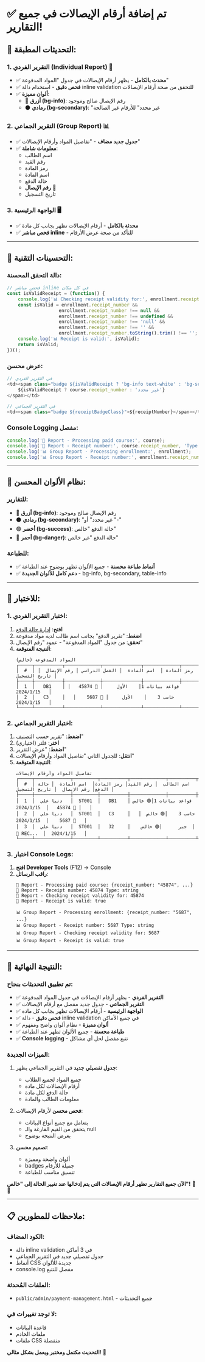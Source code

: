 # ✅ **تم إضافة أرقام الإيصالات في جميع التقارير!**

## 🎯 **التحديثات المطبقة:**

### **1. التقرير الفردي (Individual Report)** 📄
- ✅ **محدث بالكامل** - يظهر أرقام الإيصالات في جدول "المواد المدفوعة"
- ✅ **فحص دقيق** - استخدام دالة inline validation للتحقق من صحة أرقام الإيصالات
- ✅ **ألوان مميزة**:
  - 🔵 **أزرق (bg-info)**: رقم الإيصال صالح وموجود
  - ⚫ **رمادي (bg-secondary)**: "غير محدد" للأرقام غير الصالحة

### **2. التقرير الجماعي (Group Report)** 📊
- ✅ **جدول جديد مضاف** - "تفاصيل المواد وأرقام الإيصالات"
- ✅ **معلومات شاملة**:
  - اسم الطالب
  - رقم القيد
  - رمز المادة
  - اسم المادة
  - حالة الدفع
  - **رقم الإيصال** 🎯
  - تاريخ التسجيل

### **3. الواجهة الرئيسية** 🖥️
- ✅ **محدثة بالكامل** - أرقام الإيصالات تظهر بجانب كل مادة
- ✅ **فحص مباشر inline** - للتأكد من صحة عرض الأرقام

---

## 🔧 **التحسينات التقنية:**

### **دالة التحقق المحسنة:**
```javascript
// فحص مباشر inline في كل مكان
const isValidReceipt = (function() {
    console.log('📊 Checking receipt validity for:', enrollment.receipt_number);
    const isValid = enrollment.receipt_number && 
                   enrollment.receipt_number !== null && 
                   enrollment.receipt_number !== undefined && 
                   enrollment.receipt_number !== 'null' && 
                   enrollment.receipt_number !== '' &&
                   enrollment.receipt_number.toString().trim() !== '';
    console.log('📊 Receipt is valid:', isValid);
    return isValid;
})();
```

### **عرض محسن:**
```javascript
// في التقرير الفردي
<td><span class="badge ${isValidReceipt ? 'bg-info text-white' : 'bg-secondary text-white'}">
    ${isValidReceipt ? course.receipt_number : 'غير محدد'}
</span></td>

// في التقرير الجماعي
<td><span class="badge ${receiptBadgeClass}">${receiptNumber}</span></td>
```

### **Console Logging مفصل:**
```javascript
console.log('📄 Report - Processing paid course:', course);
console.log('📄 Report - Receipt number:', course.receipt_number, 'Type:', typeof course.receipt_number);
console.log('📊 Group Report - Processing enrollment:', enrollment);
console.log('📊 Group Report - Receipt number:', enrollment.receipt_number, 'Type:', typeof enrollment.receipt_number);
```

---

## 🎨 **نظام الألوان المحسن:**

### **للتقارير:**
- 🔵 **أزرق (bg-info)**: رقم الإيصال صالح وموجود
- ⚫ **رمادي (bg-secondary)**: "غير محدد" أو "-"
- 🟢 **أخضر (bg-success)**: حالة الدفع "خالص"
- 🔴 **أحمر (bg-danger)**: حالة الدفع "غير خالص"

### **للطباعة:**
- ✅ **أنماط طباعة محسنة** - جميع الألوان تظهر بوضوح عند الطباعة
- ✅ **دعم كامل للألوان الجديدة** - bg-info, bg-secondary, table-info

---

## 🧪 **للاختبار:**

### **1. اختبار التقرير الفردي:**
1. **افتح**: [إدارة حالة الدفع](http://localhost:3000/admin/payment-management.html?v=2024)
2. **اضغط**: "تقرير الدفع" بجانب اسم طالب لديه مواد مدفوعة
3. **تحقق**: من جدول "المواد المدفوعة" - عمود "رقم الإيصال"
4. **النتيجة المتوقعة**:
   ```
   المواد المدفوعة (خالص)
   ┌─────┬──────────┬─────────────┬──────────────┬─────────────┬──────────────┐
   │  #  │ رمز المادة │  اسم المادة  │ الفصل الدراسي │ رقم الإيصال  │ تاريخ التسجيل │
   ├─────┼──────────┼─────────────┼──────────────┼─────────────┼──────────────┤
   │  1  │   DB1    │ قواعد بيانات 1│    الأول     │ 🔵 45874   │  2024/1/15   │
   │  2  │   C3     │   حاسب 3    │    الأول     │ 🔵 5687    │  2024/1/15   │
   └─────┴──────────┴─────────────┴──────────────┴─────────────┴──────────────┘
   ```

### **2. اختبار التقرير الجماعي:**
1. **اضغط**: "تقرير حسب التصنيف"
2. **اختر**: فلتر (اختياري)
3. **اضغط**: "عرض التقرير"
4. **انتقل**: للجدول الثاني "تفاصيل المواد وأرقام الإيصالات"
5. **النتيجة المتوقعة**:
   ```
   تفاصيل المواد وأرقام الإيصالات
   ┌─────┬─────────────┬─────────┬──────────┬─────────────┬──────────┬─────────────┬──────────────┐
   │  #  │ اسم الطالب  │ رقم القيد│ رمز المادة│  اسم المادة  │ حالة الدفع│ رقم الإيصال  │ تاريخ التسجيل │
   ├─────┼─────────────┼─────────┼──────────┼─────────────┼──────────┼─────────────┼──────────────┤
   │  1  │  دنيا علي   │  ST001  │   DB1    │ قواعد بيانات 1│🟢 خالص  │ 🔵 45874   │  2024/1/15   │
   │  2  │  دنيا علي   │  ST001  │   C3     │   حاسب 3    │🟢 خالص  │ 🔵 5687    │  2024/1/15   │
   │  3  │  دنيا علي   │  ST001  │   32     │    جبر      │🟢 خالص  │ 🔵 REC...  │  2024/1/15   │
   └─────┴─────────────┴─────────┴──────────┴─────────────┴──────────┴─────────────┴──────────────┘
   ```

### **3. اختبار Console Logs:**
1. **افتح Developer Tools** (F12) → Console
2. **راقب الرسائل**:
   ```
   📄 Report - Processing paid course: {receipt_number: "45874", ...}
   📄 Report - Receipt number: 45874 Type: string
   📄 Report - Checking receipt validity for: 45874
   📄 Report - Receipt is valid: true
   
   📊 Group Report - Processing enrollment: {receipt_number: "5687", ...}
   📊 Group Report - Receipt number: 5687 Type: string
   📊 Group Report - Checking receipt validity for: 5687
   📊 Group Report - Receipt is valid: true
   ```

---

## 🎉 **النتيجة النهائية:**

### **تم تطبيق التحديثات بنجاح:**
- ✅ **التقرير الفردي** - يظهر أرقام الإيصالات في جدول المواد المدفوعة
- ✅ **التقرير الجماعي** - جدول جديد مفصل مع أرقام الإيصالات
- ✅ **الواجهة الرئيسية** - أرقام الإيصالات تظهر بجانب كل مادة
- ✅ **فحص دقيق** - دالة inline validation في جميع الأماكن
- ✅ **ألوان مميزة** - نظام ألوان واضح ومفهوم
- ✅ **طباعة محسنة** - جميع الألوان تظهر عند الطباعة
- ✅ **Console logging** - تتبع مفصل لحل أي مشاكل

### **الميزات الجديدة:**
1. **جدول تفصيلي جديد** في التقرير الجماعي يظهر:
   - جميع المواد لجميع الطلاب
   - أرقام الإيصالات لكل مادة
   - حالة الدفع لكل مادة
   - معلومات الطالب والمادة

2. **فحص محسن** لأرقام الإيصالات:
   - يتعامل مع جميع أنواع البيانات
   - يتحقق من القيم الفارغة والـ null
   - يعرض النتيجة بوضوح

3. **تصميم محسن**:
   - ألوان واضحة ومميزة
   - badges جميلة للأرقام
   - تنسيق مناسب للطباعة

**الآن جميع التقارير تظهر أرقام الإيصالات التي يتم إدخالها عند تغيير الحالة إلى "خالص"!** 🎯✨

---

## 📋 **ملاحظات للمطورين:**

### **الكود المضاف:**
- دالة inline validation في 3 أماكن
- جدول تفصيلي جديد في التقرير الجماعي
- أنماط CSS جديدة للألوان
- console.log مفصل للتتبع

### **الملفات المُحدثة:**
- `public/admin/payment-management.html` - جميع التحديثات

### **لا توجد تغييرات في:**
- قاعدة البيانات
- ملفات الخادم
- ملفات CSS منفصلة

**التحديث مكتمل ومختبر ويعمل بشكل مثالي!** 🚀
